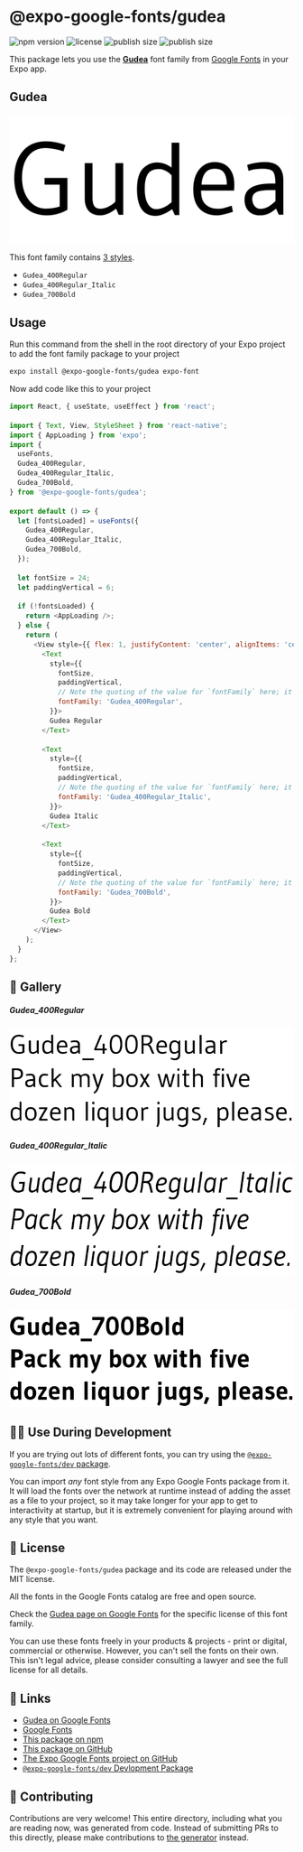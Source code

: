 # @expo-google-fonts/gudea

![npm version](https://flat.badgen.net/npm/v/@expo-google-fonts/gudea)
![license](https://flat.badgen.net/github/license/expo/google-fonts)
![publish size](https://flat.badgen.net/packagephobia/install/@expo-google-fonts/gudea)
![publish size](https://flat.badgen.net/packagephobia/publish/@expo-google-fonts/gudea)

This package lets you use the [**Gudea**](https://fonts.google.com/specimen/Gudea) font family from [Google Fonts](https://fonts.google.com/) in your Expo app.

## Gudea

![Gudea](./font-family.png)

This font family contains [3 styles](#-gallery).

- `Gudea_400Regular`
- `Gudea_400Regular_Italic`
- `Gudea_700Bold`

## Usage

Run this command from the shell in the root directory of your Expo project to add the font family package to your project
```sh
expo install @expo-google-fonts/gudea expo-font
```

Now add code like this to your project
```js
import React, { useState, useEffect } from 'react';

import { Text, View, StyleSheet } from 'react-native';
import { AppLoading } from 'expo';
import {
  useFonts,
  Gudea_400Regular,
  Gudea_400Regular_Italic,
  Gudea_700Bold,
} from '@expo-google-fonts/gudea';

export default () => {
  let [fontsLoaded] = useFonts({
    Gudea_400Regular,
    Gudea_400Regular_Italic,
    Gudea_700Bold,
  });

  let fontSize = 24;
  let paddingVertical = 6;

  if (!fontsLoaded) {
    return <AppLoading />;
  } else {
    return (
      <View style={{ flex: 1, justifyContent: 'center', alignItems: 'center' }}>
        <Text
          style={{
            fontSize,
            paddingVertical,
            // Note the quoting of the value for `fontFamily` here; it expects a string!
            fontFamily: 'Gudea_400Regular',
          }}>
          Gudea Regular
        </Text>

        <Text
          style={{
            fontSize,
            paddingVertical,
            // Note the quoting of the value for `fontFamily` here; it expects a string!
            fontFamily: 'Gudea_400Regular_Italic',
          }}>
          Gudea Italic
        </Text>

        <Text
          style={{
            fontSize,
            paddingVertical,
            // Note the quoting of the value for `fontFamily` here; it expects a string!
            fontFamily: 'Gudea_700Bold',
          }}>
          Gudea Bold
        </Text>
      </View>
    );
  }
};

```

## 🔡 Gallery

##### Gudea_400Regular
![Gudea_400Regular](./Gudea_400Regular.ttf.png)

##### Gudea_400Regular_Italic
![Gudea_400Regular_Italic](./Gudea_400Regular_Italic.ttf.png)

##### Gudea_700Bold
![Gudea_700Bold](./Gudea_700Bold.ttf.png)


## 👩‍💻 Use During Development

If you are trying out lots of different fonts, you can try using the [`@expo-google-fonts/dev` package](https://github.com/expo/google-fonts/tree/master/font-packages/dev#readme).

You can import *any* font style from any Expo Google Fonts package from it. It will load the fonts
over the network at runtime instead of adding the asset as a file to your project, so it may take longer
for your app to get to interactivity at startup, but it is extremely convenient
for playing around with any style that you want.

## 📖 License

The `@expo-google-fonts/gudea` package and its code are released under the MIT license.

All the fonts in the Google Fonts catalog are free and open source.

Check the [Gudea page on Google Fonts](https://fonts.google.com/specimen/Gudea) for the specific license of this font family.

You can use these fonts freely in your products & projects - print or digital, commercial or otherwise. However, you can't sell the fonts on their own. This isn't legal advice, please consider consulting a lawyer and see the full license for all details.

## 🔗 Links

- [Gudea on Google Fonts](https://fonts.google.com/specimen/Gudea)
- [Google Fonts](https://fonts.google.com/)
- [This package on npm](https://www.npmjs.com/package/@expo-google-fonts/gudea)
- [This package on GitHub](https://github.com/expo/google-fonts/tree/master/font-packages/gudea)
- [The Expo Google Fonts project on GitHub](https://github.com/expo/google-fonts)
- [`@expo-google-fonts/dev` Devlopment Package](https://github.com/expo/google-fonts/tree/master/font-packages/dev)

## 🤝 Contributing

Contributions are very welcome! This entire directory, including what you are reading now, was generated from code. Instead of submitting PRs to this directly, please make contributions to [the generator](https://github.com/expo/google-fonts/tree/master/packages/generator) instead.
